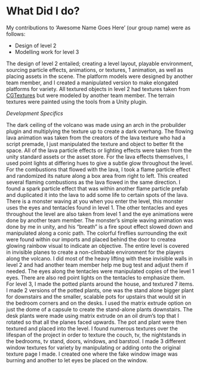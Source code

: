 # What Did I do?

My contributions to ‘Awesome Name Goes Here’ (our group name) were as follows: 
- Design of level 2 
- Modelling work for level 3

The design of level 2 entailed; creating a level layout, 
playable environment, sourcing particle effects, animations, or textures, 1 animation, as well as placing assets in the scene.
The platform models were designed by another team member, and I created a manipulated version to make elongated platforms for variety. 
All textured objects in level 2 had textures taken from [CGTextures](https://www.textures.com) but were modeled by another team member. 
The terrain textures were painted using the tools from a Unity plugin.

*Development Specifics*

The dark ceiling of the volcano was made using an arch in the probuilder plugin and multiplying the texture up to create a dark overhang. 
The flowing lava animation was taken from the creators of the lava texture who had a script premade, I just manipulated the texture and object to better fit the space. 
All of the lava particle effects or lighting effects were taken from the unity standard assets or the asset store. For the lava effects themselves, I used point lights at differing hues to give a subtle glow throughout the level. For the combustions that flowed with the lava, I took a flame particle effect and randomized its nature along a box area from right to left. This created several flaming combustions as the lava flowed in the same direction. I found a spark particle effect that was within another flame particle prefab and duplicated it into the lava to add some life to certain spots of the lava. There is a monster waving at you when you enter the level, this monster uses the eyes and tentacles found in level 1. The other tentacles and eyes throughout the level are also taken from level 1 and the eye animations were done by another team member. The 
monster’s simple waving animation was done by me in unity, and his “breath” is a fire spout effect slowed down and manipulated along a conic path. The colorful fireflies 
surrounding the exit were found within our imports and placed behind the door to createa glowing rainbow visual to indicate an objective. The entire level is covered in  invisible planes to create a non-climbable environment for the players along the volcano. I did most of the heavy lifting with these invisible walls in level 2 and 
had another team member help me bug test and adjust them if needed. The eyes along the tentacles were manipulated copies of the level 1 eyes. There are also red point lights on the tentacles to emphasize them. For level 3, I made the potted plants around the house, and textured 7 items. I made 2 versions of the potted plants, one was the stand alone 
bigger plant for downstairs and the smaller, scalable pots for upstairs that would sit in the bedroom corners and on the desks. I used the matrix extrude option on just 
the dome of a capsule to create the stand-alone plants downstairs. The desk plants were made using matrix extrude on an oil drum’s top that I rotated so that all the 
planes faced upwards. The pot and plant were then textured and placed into the level. I found numerous textures over the lifespan of the project in order to texture the 
couch, tv, the nightstands in the bedrooms, tv stand, doors, windows, and barstool. I made 3 different window textures for variety by manipulating or adding onto the 
original texture page I made. I created one where the fake window image was burning and another to let eyes be placed on the window.
